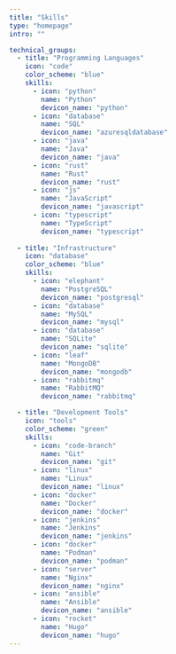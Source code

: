 ```yaml
---
title: "Skills"
type: "homepage"
intro: ""

technical_groups:
  - title: "Programming Languages"
    icon: "code"
    color_scheme: "blue"
    skills:
      - icon: "python"
        name: "Python"
        devicon_name: "python"
      - icon: "database"
        name: "SQL"
        devicon_name: "azuresqldatabase"
      - icon: "java"
        name: "Java"
        devicon_name: "java"
      - icon: "rust"
        name: "Rust"
        devicon_name: "rust"
      - icon: "js"
        name: "JavaScript"
        devicon_name: "javascript"
      - icon: "typescript"
        name: "TypeScript"
        devicon_name: "typescript"
  
  - title: "Infrastructure"
    icon: "database"
    color_scheme: "blue"
    skills:
      - icon: "elephant"
        name: "PostgreSQL"
        devicon_name: "postgresql"
      - icon: "database"
        name: "MySQL"
        devicon_name: "mysql"
      - icon: "database"
        name: "SQLite"
        devicon_name: "sqlite"
      - icon: "leaf"
        name: "MongoDB"
        devicon_name: "mongodb"
      - icon: "rabbitmq"
        name: "RabbitMQ"
        devicon_name: "rabbitmq"

  - title: "Development Tools"
    icon: "tools"
    color_scheme: "green"
    skills:
      - icon: "code-branch"
        name: "Git"
        devicon_name: "git"
      - icon: "linux"
        name: "Linux"
        devicon_name: "linux"
      - icon: "docker"
        name: "Docker"
        devicon_name: "docker"
      - icon: "jenkins"
        name: "Jenkins"
        devicon_name: "jenkins"
      - icon: "docker"
        name: "Podman"
        devicon_name: "podman"
      - icon: "server"
        name: "Nginx"
        devicon_name: "nginx"
      - icon: "ansible"
        name: "Ansible"
        devicon_name: "ansible"
      - icon: "rocket"
        name: "Hugo"
        devicon_name: "hugo"
--- 
```

